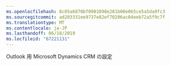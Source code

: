 ```yaml
---
ms.openlocfilehash: 8c05a6870bf0901098e281b00e065ce5a5da9fc3
ms.sourcegitcommit: ad203331ee9737e82ef70206ac04eeb72a5f9c7f
ms.translationtype: MT
ms.contentlocale: ja-JP
ms.lasthandoff: 06/18/2019
ms.locfileid: "67221131"
---
```

Outlook 用 Microsoft Dynamics CRM の設定